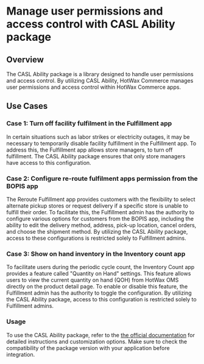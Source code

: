 # Manage user permissions and access control with CASL Ability package 

## Overview  

The CASL Ability package is a library designed to handle user permissions and access control. By utilizing CASL Ability, HotWax Commerce manages user permissions and access control within HotWax Commerce apps.  

## Use Cases 

### Case 1: Turn off facility fulfilment in the Fulfillment app  
In certain situations such as labor strikes or electricity outages, it may be necessary to temporarily disable facility fulfillment in the Fulfillment app. To address this, the Fulfillment app allows store managers, to turn off fulfillment. The CASL Ability package ensures that only store managers have access to this configuration.  

### Case 2: Configure re-route fulfilment apps permission from the BOPIS app  
The Reroute Fulfillment app provides customers with the flexibility to select alternate pickup stores or request delivery if a specific store is unable to fulfill their order. To facilitate this, the Fulfillment admin has the authority to configure various options for customers from the BOPIS app, including the ability to edit the delivery method, address, pick-up location, cancel orders, and choose the shipment method. By utilizing the CASL Ability package, access to these configurations is restricted solely to Fulfillment admins. 

### Case 3: Show on hand inventory in the Inventory count app
To facilitate users during the periodic cycle count, the Inventory Count app provides a feature called "Quantity on Hand" settings. This feature allows users to view the current quantity on hand (QOH) from HotWax OMS directly on the product detail page. To enable or disable this feature, the Fulfillment admin has the authority to toggle the configuration. By utilizing the CASL Ability package, access to this configuration is restricted solely to Fulfillment admins. 

### Usage

To use the CASL Ability package, refer to the [the official documentation](https://www.npmjs.com/package/@casl/ability) for detailed instructions and customization options. Make sure to check the compatibility of the package version with your application before integration.
